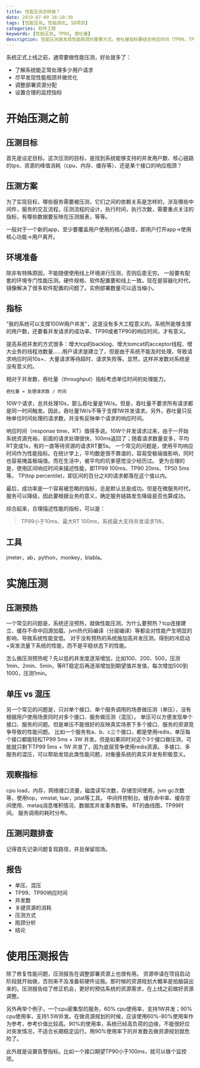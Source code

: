 ```yaml
---
title: 性能压测怎样做？
date: 2019-07-09 16:10:39
tags: [性能压测, 性能调优, SD项目]
categories: 软件工程
keywords: [性能压测, TP99, 吞吐量]
description: 性能压测是发现性能瓶颈的重要方式。吞吐量指标要结合响应时间（TP99、TP90）才有意义。压测预热能获取平稳状态下性能参数。混压比单压更能体现系统性能。不应该使用边界压测数据做为资源规划。
---
```


系统正式上线之前，通常要做性能压测，好处就多了：
- 了解系统能正常处理多少用户请求
- 尽早发现性能瓶颈并做优化
- 调整部署资源分配
- 设置合理的监控指标

<!-- more -->

# 开始压测之前

## 压测目标

首先是设定目标。这次压测的目标，是找到系统能够支持的并发用户数、核心链路的tps、资源的峰值消耗（cpu、内存、缓存等）、还是某个接口的响应瓶颈？

## 压测方案

为了实现目标，哪些服务需要被压测，它们之间的依赖关系是怎样的，涉及哪些中间件，服务的交互流程，压测流程的设计，执行时间，执行次数，需要重点关注的指标，有哪些数据要反映在压测报表，等等。

一般对于一个新的app，至少要覆盖用户使用的核心路径，即用户打开app->使用核心功能->用户离开。

## 环境准备

除非有特殊原因，不能随便使用线上环境进行压测，否则后患无穷。
一般要有配套的环境专门性能压测。硬件规格、软件配置要和线上一致。现在是容器化时代，镜像解决了很多软件配置的问题了。实例部署数量可以适当缩小。

## 指标

“我的系统可以支撑100W用户并发”，这是没有多大工程意义的。系统所能够支撑的用户数，还要看并发请求的成功率、TP99或者TP90的响应时间，才有意义。

提高系统并发的方式很多：增大tcp的backlog、增大tomcat的acceptor线程、增大业务的线程池数量……用户请求是建立了，但是由于系统不能及时处理，导致请求响应时间10s+、大量请求等待超时、请求失败等。显然，这样并发数对系统是没有意义的。

相对于并发数，吞吐量（throughput）指标考虑单位时间的处理能力。
```
吞吐量 = 处理请求数 / 时间
```
10W个请求，总共处理10s，那么吞吐量是1W/s。但是，吞吐量不要求所有请求都是同一时间触发。因此，吞吐量1W/s不等于支撑1W并发请求。另外，吞吐量只反映单位时间处理的请求数，并没有反映单个请求的响应时间。

响应时间（response time，RT）值得多说。10W个并发请求过来，由于一开始系统资源充裕，前面的请求处理很快，100ms返回了；随着请求数量变多，平均RT变成1s，有的一直等待资源的请求RT要5s。
一个常见的问题是，使用平均响应时间作为性能指标。在统计学上，平均数是很不靠谱的，容易受极端值影响，同时也容易掩盖极端值。而在生活中，被平均的坑爹感觉没少经历过。
更为合理的是，使用区间响应时间来描述性能，即TP99 100ms、TP90 20ms、TP50 5ms等。
TP(top percentile)，即区间的百分之X的请求都落在这个值以内。

最后，成功率是一个容易被忽略的指标，总是默认总是成功。但是在微服务时代，服务可以降级，因此要根据业务的意义，确定服务链路发生降级是否也算成功。

综合起来，合理描述性能的指标，可以是：
>TP99小于10ms、最大RT 100ms，系统最大支持并发请求1W。


## 工具

jmeter，ab，python，monkey，blabla。

# 实施压测

## 压测预热

一个常见的问题是，系统还没预热，就做性能压测。为什么要预热？tcp连接建立、缓存不命中回源加载、jvm热代码编译（分层编译）等都会对性能产生明显的影响，导致系统性能变低。
对于没有预热的系统施加高并发压测，得到的冷启动+突发流量下系统的性能，而不是平稳状态下的性能。

怎么做压测预热呢？先以低的并发度逐渐增加，比如100、200、500，压测1min、2min、5min，等RT稳定后再逐渐增加到期望值并发值，每次增加500到1000，压测1min。

## 单压 vs 混压

另一个常见的问题是，只对单个接口、单个服务调用的场景做压测（单压），没有根据用户使用场景同时对多个接口、服务做压测（混压）。
单压可以方便发现单个接口、服务的问题。但是单压不能很好的反映真实场景下多个接口、服务的资源竞争导致的性能问题。
比如一个服务有a、b、c三个接口，都是使用redis，单压每个接口都能轻松TP99 5ms + 3W 并发。但是如果同时对这个3个接口做压测，可能就只剩下TP99 5ms + 1W 并发了，因为底层竞争使用redis资源。
多接口、多服务的混压，可以帮助发现此类性能问题，对衡量系统的真实并发有积极意义。

## 观察指标

cpu load，内存，网络接口流量，磁盘读写次数，存储空间使用，jvm gc次数等，使用top，vmstat, tsar，jstat等工具。
中间件控制台。缓存命中率、缓存空间使用、metaq消息堆积情况、数据库并发事务数等。
RT的曲线图，TP99时间。
服务调用的耗时分布。

## 压测问题排查

记得首先记录问题复现路径，并且保留现场。

## 报告

- 单压、混压
- TP99、TP90响应时间
- 并发数
- 关键资源的消耗
- 压测方式
- 瓶颈分析
- 结论

# 使用压测报告

除了修复性能问题，压测报告在调整部署资源上也很有用。
资源申请在项目启动阶段就开始做，否则来不及准备软硬件设施。那时候的资源规划大概率是拍脑袋出来的。压测报告给了修正机会，更好的预估系统的资源需求，在上线之前做好资源调整。

另外再举个例子，一个cpu密集型的服务，60% cpu使用率，支持1W并发；90% cpu使用率，支持1.5W并发。在做资源规划的时候，应该使用60%-80%使用率作为参考，参考价值比较高。90%的使用率，系统已经高负荷的边缘，不能很好应对突发情况，不适合长期稳定运行。用90%使用率下的并发数去做资源规划就危险了。

此外就是设置告警指标。比如一个接口期望TP90小于100ms，就可以做个监控项。


